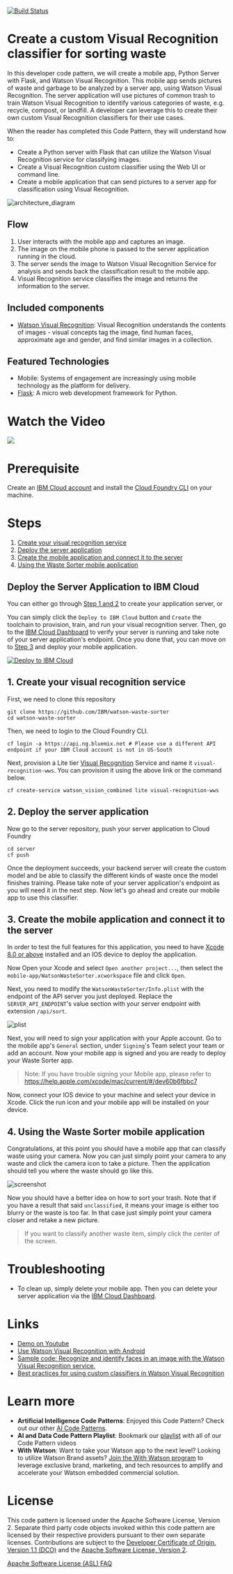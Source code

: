 [![Build Status](https://travis-ci.org/IBM/watson-waste-sorter.svg?branch=master)](https://travis-ci.org/IBM/watson-waste-sorter)

# Create a custom Visual Recognition classifier for sorting waste

In this developer code pattern, we will create a mobile app, Python Server with Flask, and Watson Visual Recognition. This mobile app sends pictures of waste and garbage to be analyzed by a server app, using Watson Visual Recognition. The server application will use pictures of common trash to train Watson Visual Recognition to identify various categories of waste, e.g. recycle, compost, or landfill. A developer can leverage this to create their own custom Visual Recognition classifiers for their use cases.

When the reader has completed this Code Pattern, they will understand how to:
- Create a Python server with Flask that can utilize the Watson Visual Recognition service for classifying images.
- Create a Visual Recognition custom classifier using the Web UI or command line.
- Create a mobile application that can send pictures to a server app for classification using Visual Recognition.

![architecture_diagram](docs/architecture_diagram.png)

## Flow

1. User interacts with the mobile app and captures an image.
2. The image on the mobile phone is passed to the server application running in the cloud.
3. The server sends the image to Watson Visual Recognition Service for analysis and sends back the classification result to the mobile app.
4. Visual Recognition service classifies the image and returns the information to the server.

## Included components

* [Watson Visual Recognition](https://www.ibm.com/watson/developercloud/visual-recognition.html): Visual Recognition understands the contents of images - visual concepts tag the image, find human faces, approximate age and gender, and find similar images in a collection.

## Featured Technologies

* Mobile: Systems of engagement are increasingly using mobile technology as the platform for delivery.
* [Flask](http://flask.pocoo.org/): A micro web development framework for Python.

# Watch the Video
[![](https://i.ytimg.com/vi/0yWE8eClrxU/hqdefault.jpg
)](https://youtu.be/0yWE8eClrxU)

# Prerequisite

Create an [IBM Cloud account](https://console.bluemix.net/registration/) and install the [Cloud Foundry CLI](https://docs.cloudfoundry.org/cf-cli/install-go-cli.html) on your machine.

# Steps
1. [Create your visual recognition service](#1-create-your-visual-recognition-service)
2. [Deploy the server application](#2-deploy-the-server-application)
3. [Create the mobile application and connect it to the server](#3-create-the-mobile-application-and-connect-it-to-the-server)
4. [Using the Waste Sorter mobile application](#4-using-the-waste-sorter-mobile-application)

## Deploy the Server Application to IBM Cloud

You can either go through [Step 1 and 2](#1-create-your-visual-recognition-service) to create your application server, or

You can simply click the `Deploy to IBM Cloud` button and `Create` the toolchain to provision, train, and run your visual recognition server.
Then, go to the [IBM Cloud Dashboard](https://console.bluemix.net/dashboard/apps/) to verify your server is running and take note of your
server application's endpoint. Once you done that, you can move on to [Step 3](#3-create-the-mobile-application-and-connect-it-to-the-server)
and deploy your mobile application.

[![Deploy to IBM Cloud](https://bluemix.net/deploy/button.png)](https://console.ng.bluemix.net/devops/setup/deploy/?repository=https://github.com/IBM/watson-waste-sorter)

## 1. Create your visual recognition service

First, we need to clone this repository
```shell
git clone https://github.com/IBM/watson-waste-sorter
cd watson-waste-sorter
```

Then, we need to login to the Cloud Foundry CLI.
```shell
cf login -a https://api.ng.bluemix.net # Please use a different API endpoint if your IBM Cloud account is not in US-South
```

Next, provision a Lite tier [Visual Recognition](https://console.bluemix.net/catalog/services/visual-recognition)
Service and name it `visual-recognition-wws`. You can provision it using the above link or the command below.
```shell
cf create-service watson_vision_combined lite visual-recognition-wws
```

## 2. Deploy the server application

Now go to the server repository, push your server application to Cloud Foundry
```
cd server
cf push
```

Once the deployment succeeds, your backend server will create the custom model and be able to classify the different kinds of waste once the model finishes training. Please take note of your server application's endpoint as you will need it in the next step. Now let's go ahead and create our mobile app to use this classifier.

## 3. Create the mobile application and connect it to the server

In order to test the full features for this application, you need to have [Xcode 8.0 or above](https://developer.apple.com/xcode/) installed and an IOS device to deploy the application.

Now Open your Xcode and select `Open another project...`, then select the `mobile-app/WatsonWasteSorter.xcworkspace` file and click `Open`.

Next, you need to modify the `WatsonWasteSorter/Info.plist` with the endpoint of the API server you just deployed. Replace the `SERVER_API_ENDPOINT`'s value section
with your server endpoint with extension `/api/sort`.

![plist](docs/plist.png)

Next, you will need to sign your application with your Apple account. Go to the mobile app's `General` section, under `Signing`'s Team select your team or add an account. Now your mobile app is signed and you are ready to deploy your Waste Sorter app.

> Note: If you have trouble signing your Mobile app, please refer to https://help.apple.com/xcode/mac/current/#/dev60b6fbbc7

Now, connect your IOS device to your machine and select your device in Xcode. Click the run icon and your mobile app will be installed on your device.

## 4. Using the Waste Sorter mobile application

Congratulations, at this point you should have a mobile app that can classify waste using your camera. Now you can just simply point your camera to any waste
and click the camera icon to take a picture. Then the application should tell you where the waste should go like this.

![screenshot](docs/screenshot.png)

Now you should have a better idea on how to sort your trash. Note that if you have a result that said `unclassified`, it means your image is either too blurry or the
waste is too far. In that case just simply point your camera closer and retake a new picture.
> If you want to classify another waste item, simply click the center of the screen.

# Troubleshooting

* To clean up, simply delete your mobile app. Then you can delete your server application via the [IBM Cloud Dashboard](https://console.bluemix.net/dashboard/apps/).

# Links
* [Demo on Youtube](https://youtu.be/0yWE8eClrxU)
* [Use Watson Visual Recognition with Android](https://github.com/IBM/watson-vehicle-damage-analyzer)
* [Sample code: Recognize and identify faces in an image with the Watson Visual Recognition service.](http://www.ibm.com/developerworks/java/library/cc-sample-code-facial-recognition-watson-node/index.html)
* [Best practices for using custom classifiers in Watson Visual Recognition](http://www.ibm.com/developerworks/library/cc-build-with-watson-tips-best-practices-custom-classifiers-visual-recognition/index.html)

# Learn more

* **Artificial Intelligence Code Patterns**: Enjoyed this Code Pattern? Check out our other [AI Code Patterns](https://developer.ibm.com/code/technologies/artificial-intelligence/).
* **AI and Data Code Pattern Playlist**: Bookmark our [playlist](https://www.youtube.com/playlist?list=PLzUbsvIyrNfknNewObx5N7uGZ5FKH0Fde) with all of our Code Pattern videos
* **With Watson**: Want to take your Watson app to the next level? Looking to utilize Watson Brand assets? [Join the With Watson program](https://www.ibm.com/watson/with-watson/) to leverage exclusive brand, marketing, and tech resources to amplify and accelerate your Watson embedded commercial solution.

# License

This code pattern is licensed under the Apache Software License, Version 2.  Separate third party code objects invoked within this code pattern are licensed by their respective providers pursuant to their own separate licenses. Contributions are subject to the [Developer Certificate of Origin, Version 1.1 (DCO)](https://developercertificate.org/) and the [Apache Software License, Version 2](http://www.apache.org/licenses/LICENSE-2.0.txt).

[Apache Software License (ASL) FAQ](http://www.apache.org/foundation/license-faq.html#WhatDoesItMEAN)